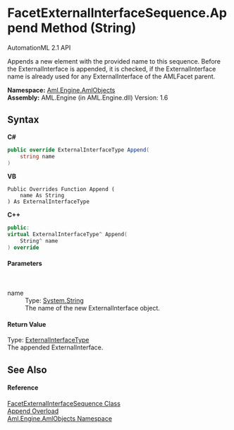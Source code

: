 # FacetExternalInterfaceSequence.Append Method (String)
AutomationML 2.1 API 

Appends a new element with the provided name to this sequence. Before the ExternalInterface is appended, it is checked, if the ExternalInterface name is already used for any ExternalInterface of the AMLFacet parent.

**Namespace:**&nbsp;<a href="N_Aml_Engine_AmlObjects">Aml.Engine.AmlObjects</a><br />**Assembly:**&nbsp;AML.Engine (in AML.Engine.dll) Version: 1.6

## Syntax

**C#**<br />
``` C#
public override ExternalInterfaceType Append(
	string name
)
```

**VB**<br />
``` VB
Public Overrides Function Append ( 
	name As String
) As ExternalInterfaceType
```

**C++**<br />
``` C++
public:
virtual ExternalInterfaceType^ Append(
	String^ name
) override
```


#### Parameters
&nbsp;<dl><dt>name</dt><dd>Type: <a href="https://docs.microsoft.com/dotnet/api/system.string" target="_parent" rel="noopener noreferrer">System.String</a><br />The name of the new ExternalInterface object.</dd></dl>

#### Return Value
Type: <a href="T_Aml_Engine_CAEX_ExternalInterfaceType">ExternalInterfaceType</a><br />The appended ExternalInterface.

## See Also


#### Reference
<a href="T_Aml_Engine_AmlObjects_FacetExternalInterfaceSequence">FacetExternalInterfaceSequence Class</a><br /><a href="Overload_Aml_Engine_AmlObjects_FacetExternalInterfaceSequence_Append">Append Overload</a><br /><a href="N_Aml_Engine_AmlObjects">Aml.Engine.AmlObjects Namespace</a><br />